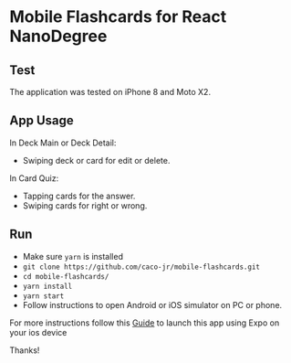 # Mobile Flashcards for React NanoDegree

## Test

The application was tested on iPhone 8 and Moto X2.

## App Usage

In Deck Main or Deck Detail:

* Swiping deck or card for edit or delete.

In Card Quiz:
* Tapping cards for the answer.
* Swiping cards for right or wrong.

## Run

* Make sure `yarn` is installed
* `git clone https://github.com/caco-jr/mobile-flashcards.git`
* `cd mobile-flashcards/`
* `yarn install`
* `yarn start`
* Follow instructions to open Android or iOS simulator on PC or phone.

For more instructions follow this [Guide](https://facebook.github.io/react-native/docs/getting-started.html) to launch this app using Expo on your ios device

Thanks!